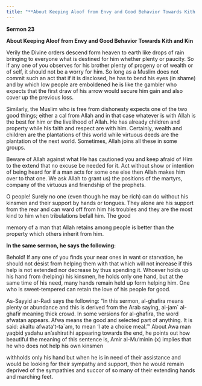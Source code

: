 ```yaml
---
title: "**About Keeping Aloof from Envy and Good Behavior Towards Kith and Kin**" 
---
```

**Sermon 23**

**About Keeping Aloof from Envy and Good Behavior Towards Kith and Kin**

Verily the Divine orders descend form heaven to earth like drops of rain bringing to everyone what is destined for him whether plenty or paucity\. So if any one of you observes for his brother plenty of progeny or of wealth or of self, it should not be a worry for him\. So long as a Muslim does not commit such an act that if it is disclosed, he has to bend his eyes \(in shame\) and by which low people are emboldened he is like the gambler who expects that the first draw of his arrow would secure him gain and also cover up the previous loss\.

Similarly, the Muslim who is free from dishonesty expects one of the two good things; either a cal from Allah and in that case whatever is with Allah is the best for him or the livelihood of Allah\. He has already children and property while his faith and respect are with him\. Certainly, wealth and children are the plantations of this world while virtuous deeds are the plantation of the next world\. Sometimes, Allah joins all these in some groups\.

Beware of Allah against what He has cautioned you and keep afraid of Him to the extend that no excuse be needed for it\. Act without show or intention of being heard for if a man acts for some one else then Allah makes him over to that one\. We ask Allah to grant us\) the positions of the martyrs, company of the virtuous and friendship of the prophets\.

O people\! Surely no one \(even though he may be rich\) can do without his kinsmen and their support by hands or tongues\. They alone are his support from the rear and can ward off from him his troubles and they are the most kind to him when tribulations befall him\. The good

<a id="page393"></a>memory of a man that Allah retains among people is better than the property which others inherit from him\.

**In the same sermon, he says the following:**

Behold\! If any one of you finds your near ones in want or starvation, he should not desist from helping them with that which will not increase if this help is not extended nor decrease by thus spending it\. Whoever holds up his hand from \(helping\) his kinsmen, he holds only one hand, but at the same time of his need, many hands remain held up form helping him\. One who is sweet\-tempered can retain the love of his people for good\.

As\-Sayyid ar\-Radi says the following: “In this sermon, al\-ghafira means plenty or abundance and this is derived from the Arab saying, al\-jam\` al\-ghafir meaning thick crowd\. In some versions for al\-ghafira, the word afwatan appears\. Afwa means the good and selected part of anything\. It is said: akaltu afwata’t\-ta\`am, to mean ‘I ate a choice meal\.’” About Awa man yaqbid yadahu an’ashiratihi appearing towards the end, he points out how beautiful the meaning of this sentence is, Amir al\-Mu’minin \(x\) implies that he who does not help his own kinsmen

withholds only his hand but when he is in need of their assistance and would be looking for their sympathy and support, then he would remain deprived of the sympathies and succor of so many of their extending hands and marching feet\.


